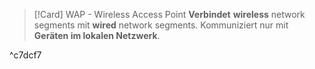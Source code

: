 >[!Card] WAP - Wireless Access Point
>**Verbindet** **wireless** network segments mit **wired** network segments.
>Kommuniziert nur mit **Geräten im lokalen Netzwerk**.
<!--SR:!2025-07-20,8,250-->

^c7dcf7
